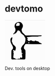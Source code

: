 devtomo
==========

![logo](https://github.com/MichinobuMaeda/devtomo/raw/master/src/statics/app-logo-128x128.png)

Dev. tools on desktop
